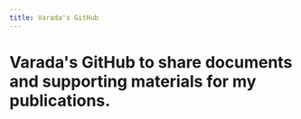 ```yaml
---
title: Varada's GitHub
---
```


# Varada's GitHub to share documents and supporting materials for my publications.
